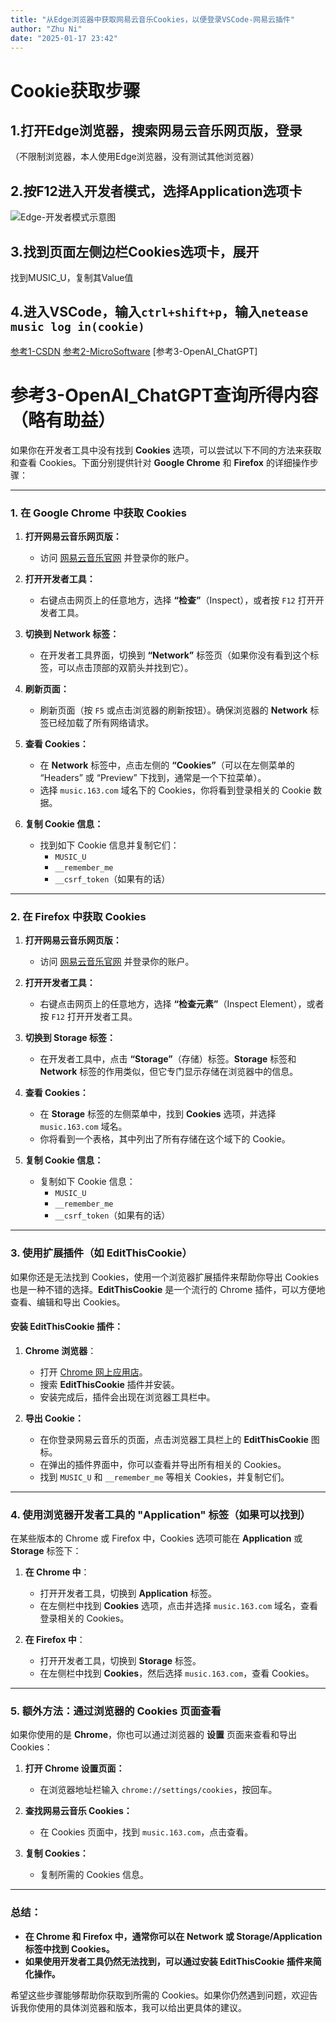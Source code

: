 ```yaml
---
title: "从Edge浏览器中获取网易云音乐Cookies，以便登录VSCode-网易云插件"
author: "Zhu Ni"
date: "2025-01-17 23:42"
---
```


# Cookie获取步骤

## 1.打开Edge浏览器，搜索网易云音乐网页版，登录  
（不限制浏览器，本人使用Edge浏览器，没有测试其他浏览器）

## 2.按F12进入开发者模式，选择Application选项卡  
![Edge-开发者模式示意图](/images/image-8.png)

## 3.找到页面左侧边栏Cookies选项卡，展开

找到MUSIC_U，复制其Value值

## 4.进入VSCode，输入`ctrl+shift+p`，输入`netease music log in(cookie)`





[参考1-CSDN](https://blog.csdn.net/weixin_46677913/article/details/107893959)
[参考2-MicroSoftware](https://learn.microsoft.com/zh-cn/microsoft-edge/devtools-guide-chromium/storage/cookies)
[参考3-OpenAI_ChatGPT]

# 参考3-OpenAI_ChatGPT查询所得内容（略有助益）

如果你在开发者工具中没有找到 **Cookies** 选项，可以尝试以下不同的方法来获取和查看 Cookies。下面分别提供针对 **Google Chrome** 和 **Firefox** 的详细操作步骤：

---

### **1. 在 Google Chrome 中获取 Cookies**

1. **打开网易云音乐网页版：**
   - 访问 [网易云音乐官网](https://music.163.com) 并登录你的账户。

2. **打开开发者工具：**
   - 右键点击网页上的任意地方，选择 **“检查”**（Inspect），或者按 `F12` 打开开发者工具。

3. **切换到 Network 标签：**
   - 在开发者工具界面，切换到 **“Network”** 标签页（如果你没有看到这个标签，可以点击顶部的双箭头并找到它）。

4. **刷新页面：**
   - 刷新页面（按 `F5` 或点击浏览器的刷新按钮）。确保浏览器的 **Network** 标签已经加载了所有网络请求。

5. **查看 Cookies：**
   - 在 **Network** 标签中，点击左侧的 **“Cookies”**（可以在左侧菜单的 “Headers” 或 “Preview” 下找到，通常是一个下拉菜单）。
   - 选择 `music.163.com` 域名下的 Cookies，你将看到登录相关的 Cookie 数据。

6. **复制 Cookie 信息：**
   - 找到如下 Cookie 信息并复制它们：
     - `MUSIC_U`
     - `__remember_me`
     - `__csrf_token`（如果有的话）

---

### **2. 在 Firefox 中获取 Cookies**

1. **打开网易云音乐网页版：**
   - 访问 [网易云音乐官网](https://music.163.com) 并登录你的账户。

2. **打开开发者工具：**
   - 右键点击网页上的任意地方，选择 **“检查元素”**（Inspect Element），或者按 `F12` 打开开发者工具。

3. **切换到 Storage 标签：**
   - 在开发者工具中，点击 **“Storage”**（存储）标签。**Storage** 标签和 **Network** 标签的作用类似，但它专门显示存储在浏览器中的信息。

4. **查看 Cookies：**
   - 在 **Storage** 标签的左侧菜单中，找到 **Cookies** 选项，并选择 `music.163.com` 域名。
   - 你将看到一个表格，其中列出了所有存储在这个域下的 Cookie。

5. **复制 Cookie 信息：**
   - 复制如下 Cookie 信息：
     - `MUSIC_U`
     - `__remember_me`
     - `__csrf_token`（如果有的话）

---

### **3. 使用扩展插件（如 EditThisCookie）**

如果你还是无法找到 Cookies，使用一个浏览器扩展插件来帮助你导出 Cookies 也是一种不错的选择。**EditThisCookie** 是一个流行的 Chrome 插件，可以方便地查看、编辑和导出 Cookies。

#### **安装 EditThisCookie 插件：**
1. **Chrome 浏览器**：
   - 打开 [Chrome 网上应用店](https://chrome.google.com/webstore)。
   - 搜索 **EditThisCookie** 插件并安装。
   - 安装完成后，插件会出现在浏览器工具栏中。

2. **导出 Cookie：**
   - 在你登录网易云音乐的页面，点击浏览器工具栏上的 **EditThisCookie** 图标。
   - 在弹出的插件界面中，你可以查看并导出所有相关的 Cookies。
   - 找到 `MUSIC_U` 和 `__remember_me` 等相关 Cookies，并复制它们。

---

### **4. 使用浏览器开发者工具的 "Application" 标签（如果可以找到）**

在某些版本的 Chrome 或 Firefox 中，Cookies 选项可能在 **Application** 或 **Storage** 标签下：

1. **在 Chrome 中**：
   - 打开开发者工具，切换到 **Application** 标签。
   - 在左侧栏中找到 **Cookies** 选项，点击并选择 `music.163.com` 域名，查看登录相关的 Cookies。

2. **在 Firefox 中**：
   - 打开开发者工具，切换到 **Storage** 标签。
   - 在左侧栏中找到 **Cookies**，然后选择 `music.163.com`，查看 Cookies。

---

### 5. 额外方法：通过浏览器的 Cookies 页面查看

如果你使用的是 **Chrome**，你也可以通过浏览器的 **设置** 页面来查看和导出 Cookies：

1. **打开 Chrome 设置页面：**
   - 在浏览器地址栏输入 `chrome://settings/cookies`，按回车。
   
2. **查找网易云音乐 Cookies：**
   - 在 Cookies 页面中，找到 `music.163.com`，点击查看。

3. **复制 Cookies：**
   - 复制所需的 Cookies 信息。

---

### 总结：
- **在 Chrome 和 Firefox 中，通常你可以在 Network 或 Storage/Application 标签中找到 Cookies。**
- **如果使用开发者工具仍然无法找到，可以通过安装 EditThisCookie 插件来简化操作。**

希望这些步骤能够帮助你获取到所需的 Cookies。如果你仍然遇到问题，欢迎告诉我你使用的具体浏览器和版本，我可以给出更具体的建议。